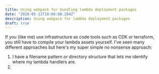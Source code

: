 ```yaml
---
title: Using webpack for bundling lambda deployment packages
date: "2020-05-12T18:00:00.284Z"
description: Using webpack for lambda deployment packages
draft: true
---
```


If you (like me) use infrastructure as code tools such as CDK or terraform, you still have to compile your lambda assets yourself. I've seen many different approaches but here's my super simple no nonsense approach:

1. I have a filename pattern or directory structure that lets me identify where my lambda handlers are.
2. 


